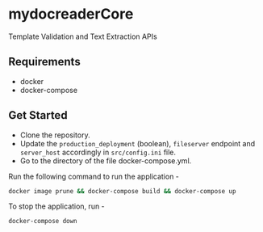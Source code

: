 # mydocreaderCore
Template Validation and Text Extraction APIs

## Requirements
- docker
- docker-compose

## Get Started

- Clone the repository.
- Update the `production_deployment` (boolean), `fileserver` endpoint and `server_host` accordingly in `src/config.ini` file.
- Go to the directory of the file docker-compose.yml.


Run the following command to run the application - 

```bash
docker image prune && docker-compose build && docker-compose up 
```

To stop the application, run - 

```bash
docker-compose down 
```